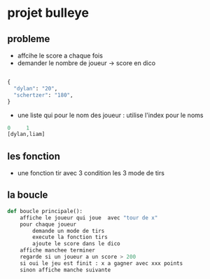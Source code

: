 # projet bulleye

## probleme

- affcihe le score a chaque fois
- demander le nombre de joueur -> score en dico

```python

{
  "dylan": "20",
  "schertzer": "180",
}
```

- une liste qui pour le nom des joueur : utilise l'index pour le noms

```python
0     1
[dylan,liam]
```

## les fonction

- une fonction tir
avec 3 condition
les 3 mode de tirs

## la boucle

```python
def boucle principale():
    affiche le joueur qui joue  avec "tour de x"
    pour chaque joueur
        demande un mode de tirs
        execute la fonction tirs
        ajoute le score dans le dico
    affiche manchee terminer
    regarde si un joueur a un score > 200
    si oui le jeu est finit : x a gagner avec xxx points
    sinon affiche manche suivante
```